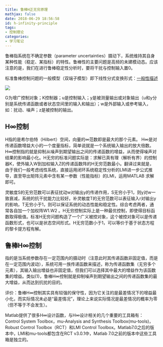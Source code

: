```yaml
---
title: 鲁棒H正无穷原理
mathjax: false
date: 2018-06-29 18:56:58
id: h-infinity-principle
tags:
- 控制理论
categories:
- 学习笔记
---
```

鲁棒指系统在不确定参数（parameter uncertainties）摄动下，系统维持其自身某种性能（稳定、某指标）的特性。鲁棒性的主要问题是高频的未建模动态。应该注意的是，我们在进行鲁棒稳定性分析时，要将干扰与控制输入置0。

<!---more--->

标准鲁棒控制问题的一般模型（双端子模型）即下线性分式变换形式：[一般性描述](https://blog.csdn.net/light_lj/article/details/25838769)

![](https://zymin-1255632454.cos.ap-shanghai.myqcloud.com/control/8080.png)

G为增广控制对象；K控制器；u是控制输入；y是被测量输出或对象输出（u和y分别是系统传递函数或者状态空间里的输入和输出）；w是外部输入或参考输入，如：扰动、噪声；z是被控制的输出。

## H∞控制

H指的是希尔伯特（Hilbert）空间，向量的∞范数即是最大的那个元素。 H∞是对传递函数增益大小的一个度量指标，简单说就是一个系统输入输出的放大倍数。H∞控制指的就是抑制从噪声到期望输出之间的传递函数的增益，从而使得噪声对结果的影响最小化。H无穷的标准问题实际是：求解已真有理（解析有界）的控制器K，使外输入W到加权输入Z的传递函数阵的H无穷范数最小。翻译过来就是，由于我们一般考虑线性系统，直接运用闭环系统稳定性分析的LMI进一步公式推导，直至导出矩阵元素中含有某一参数（性能指标）的LMI，运用MATLAB 求解即可。

灵敏度S的无穷范数可以表征扰动w对输出y的传递作用，S无穷小于1，则y对w一致衰减，系统的抗干扰能力比较好。补灵敏度T的无穷范数可以表征输入r对输出y的影响，T无穷小于1，则可以保证系统的动态性能和稳定性。综合考虑两者，通常各自加一个加权阵W1.W2 。H无穷控制实际上是一种最优控制，即使得目标函数取得极值。标准H无穷问题构造了一个广义被控对象，这个被控对象可以是传递函数形式，也可以是状态空间形式。H无穷范数小于1，可以等价于基于状态方程的黎卡提方程有解。

## 鲁棒H∞控制

指的是当系统参数存在一定范围内的摄动时（注意此时其传递函数非固定值，而是在一定范围内波动），系统可用一族传递函数来描述，称为传递函数集（无穷多个元素），其输入输出增益也非固定值，但我们可以选择其中最大的增益作为该函数集的增益。类似(1)，鲁棒H∞控制就是抑制噪声到期望输出之间的传递函数集的最大增益，从而达到抗扰的目的。

评价：鲁棒H∞控制其实具有较强的保守性，因为它关注的是最差情况下的增益最小化，而实际情况未必是“最差情况”，理论上来说实际情况是最差情况的概率为零（但不等于不会发生）。

Matlab提供了很多H∞设计函数，与H∞设计相关的几个重要的工具箱有：Control System Toolbox，mu-Analysis and Synthesis Toolbox(mu-tools)，Robust Control Toolbox（RCT）和LMI Control Toolbox。Matlab7.0之后的版本中，LMI和mu-tools都包含在RCT v3.0.1中，Matlab 7.0之前的版本中这些工具箱是独立的。 

